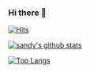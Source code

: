 ### Hi there 👋


[![Hits](https://hits.seeyoufarm.com/api/count/incr/badge.svg?url=https%3A%2F%2Fgithub.com%2FDev3yad&count_bg=%231EE510&title_bg=%23555555&icon=&icon_color=%23931414&title=account+views&edge_flat=false)](https://hits.seeyoufarm.com)


[![sandy's github stats](https://github-readme-stats.vercel.app/api?username=Dev3yad&show_icons=true&theme=cobalt&count_private=true)](https://github.com/Dev3yad)

[![Top Langs](https://github-readme-stats.vercel.app/api/top-langs/?username=Dev3yad&layout=compact&theme=cobalt)](https://github.com/Dev3yad)
<!--
**Dev3yad/Dev3yad** is a ✨ _special_ ✨ repository because its `README.md` (this file) appears on your GitHub profile.

Here are some ideas to get you started:

- 🔭 I’m currently working on ...
- 🌱 I’m currently learning ...
- 👯 I’m looking to collaborate on ...
- 🤔 I’m looking for help with ...
- 💬 Ask me about ...
- 📫 How to reach me: ...
- 😄 Pronouns: ...
- ⚡ Fun fact: ...
-->
